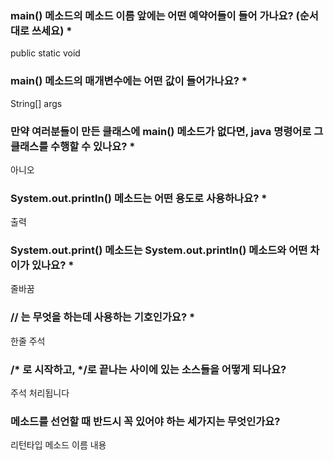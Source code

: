 ### main() 메소드의 메소드 이름 앞에는 어떤 예약어들이 들어 가나요? (순서대로 쓰세요) *
public static void

### main() 메소드의 매개변수에는 어떤 값이 들어가나요? *
String[] args

### 만약 여러분들이 만든 클래스에 main() 메소드가 없다면, java 명령어로 그 클래스를 수행할 수 있나요? * 
아니오

### System.out.println() 메소드는 어떤 용도로 사용하나요? *
출력

### System.out.print() 메소드는 System.out.println() 메소드와 어떤 차이가 있나요? *
줄바꿈

### // 는 무엇을 하는데 사용하는 기호인가요? *
한줄 주석

### /* 로 시작하고, */로 끝나는 사이에 있는 소스들을 어떻게 되나요?
주석 처리됩니다

### 메소드를 선언할 때 반드시 꼭 있어야 하는 세가지는 무엇인가요?
리턴타입 메소드 이름 내용
